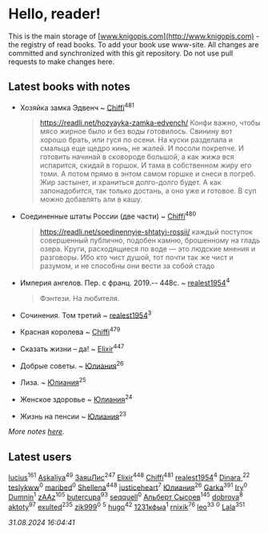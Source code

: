 # Hello, reader!
This is the main storage of [www.knigopis.com](http://www.knigopis.com) - the registry of read books.
To add your book use www-site. All changes are committed and synchronized with this git repository.
Do not use pull requests to make changes here.


## Latest books with notes
* Хозяйка замка Эдвенч ~ [Chiffi](users/105/105831994080785626680-google)<sup>481</sup>
    > https://readli.net/hozyayka-zamka-edvench/
    > Конфи важно, чтобы мясо жирное было и без воды готовилось. Свинину вот хорошо брать, или гуся по осени. На куски разделала и смальца еще щедро кинь, не жалей. И посоли покрепче. И готовить начинай в сковороде большой, а как жижа вся испарится, скидай в горшок. И тама в собственном жиру его томи. А потом прямо в энтом самом горшке и снеси в погреб. Жир застынет, и храниться долго-долго будет. А как запонадобится, так только достань, а оно уже и готовое. В суп можно добавлять али в кашу.

* Соединенные штаты России (две части) ~ [Chiffi](users/105/105831994080785626680-google)<sup>480</sup>
    > https://readli.net/soedinennyie-shtatyi-rossii/
    > каждый поступок совершенный публично, подобен камню, брошенному на гладь озера. Круги, расходящиеся по воде — это людские мнения и разговоры.
    > Ибо кто чист душой, тот почти так же чист и разумом, и не способны они вести за собой стадо

* Империя ангелов. Пер. с франц. 2019.-- 448с. ~ [realest1954](users/439/439398-vkontakte)<sup>4</sup>
    > Фэнтези. На любителя.

* Сочинения. Том третий ~ [realest1954](users/439/439398-vkontakte)<sup>3</sup>

* Красная королева ~ [Chiffi](users/105/105831994080785626680-google)<sup>479</sup>

* Сказать жизни – да! ~ [Elixir](users/115/115826717712507836033-google)<sup>447</sup>

* Добрые советы. ~ [Юлиания](users/693/69389439-vkontakte)<sup>26</sup>

* Лиза. ~ [Юлиания](users/693/69389439-vkontakte)<sup>25</sup>

* Женское здоровье ~ [Юлиания](users/693/69389439-vkontakte)<sup>24</sup>

* Жизнь на пенсии ~ [Юлиания](users/693/69389439-vkontakte)<sup>23</sup>


_More notes [here](latest_books_with_notes.md)._


## Latest users
[lucius](users/113/113248293394986559131-google)<sup>161</sup> 
[Askaliya](users/326/326783541-vkontakte)<sup>49</sup> 
[ЗаяцЛис](users/112/112388384595246311466-google)<sup>247</sup> 
[Elixir](users/115/115826717712507836033-google)<sup>448</sup> 
[Chiffi](users/105/105831994080785626680-google)<sup>481</sup> 
[realest1954](users/439/439398-vkontakte)<sup>4</sup> 
[Dinara ](users/107/107718177426132290975-google)<sup>22</sup> 
[teslykww](users/507/50777839-vkontakte)<sup>0</sup> 
[maribed](users/254/25457836-vkontakte)<sup>0</sup> 
[Shellena](users/134/13413591548892934957-mailru)<sup>448</sup> 
[justiceheart](users/404/40488888-vkontakte)<sup>7</sup> 
[Юлиания](users/693/69389439-vkontakte)<sup>26</sup> 
[Garka](users/115/115753719718250012620-google)<sup>391</sup> 
[Iry](users/116/116182444618955408830-google)<sup>0</sup> 
[Dumnin](users/103/103541795835665788358-google)<sup>1</sup> 
[zAAz](users/202/202248233-vkontakte)<sup>105</sup> 
[butercupa](users/193/193697993-vkontakte)<sup>93</sup> 
[seqquell](users/103/103098990387296691783-google)<sup>0</sup> 
[Альберт Сысоев](users/474/47446642-vkontakte)<sup>145</sup> 
[dobrova](users/606/6069210-vkontakte)<sup>8</sup> 
[aktoty](users/275/275766107-vkontakte)<sup>97</sup> 
[exulted](users/100/100599204551896265722-google)<sup>235</sup> 
[zik999](users/105/105622323107798948661-google)<sup>0</sup> 
[](users/115/115095777313809768381-google)<sup>5</sup> 
[hugo](users/105/105063533945004840111-google)<sup>42</sup> 
[1231кфыа](users/692/692142137-vkontakte)<sup>1</sup> 
[rnixik](users/116/116191270391964650818-google)<sup>76</sup> 
[leo](users/106/106915386474260202605-google)<sup>33</sup> 
[](users/358/358594589-vkontakte)<sup>0</sup> 
[Lala](users/761/76187635-vkontakte)<sup>351</sup> 


_31.08.2024 16:04:41_
